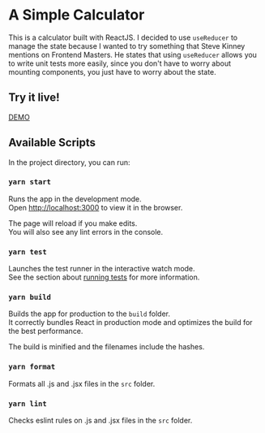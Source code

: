 # A Simple Calculator

This is a calculator built with ReactJS. I decided to use `useReducer` to manage the state because I wanted to try something that Steve Kinney mentions on Frontend Masters. He states that using `useReducer` allows you to write unit tests more easily, since you don't have to worry about mounting components, you just have to worry about the state.

## Try it live!

[DEMO](https://calculator-fs.vercel.app/)

## Available Scripts

In the project directory, you can run:

### `yarn start`

Runs the app in the development mode.<br />
Open [http://localhost:3000](http://localhost:3000) to view it in the browser.

The page will reload if you make edits.<br />
You will also see any lint errors in the console.

### `yarn test`

Launches the test runner in the interactive watch mode.<br />
See the section about [running tests](https://facebook.github.io/create-react-app/docs/running-tests) for more information.

### `yarn build`

Builds the app for production to the `build` folder.<br />
It correctly bundles React in production mode and optimizes the build for the best performance.

The build is minified and the filenames include the hashes.

### `yarn format`

Formats all .js and .jsx files in the `src` folder.

### `yarn lint`

Checks eslint rules on .js and .jsx files in the `src` folder.
